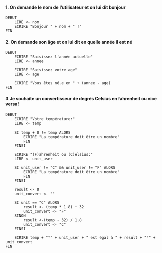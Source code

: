 #### 1. On demande le nom de l’utilisateur et on lui dit bonjour

```plaintext
DEBUT
    LIRE <- nom
    ECRIRE "Bonjour " + nom + " !"
FIN
```


#### 2. On demande son âge et on lui dit en quelle année il est né

```plaintext
DEBUT
    ECRIRE "Saisissez l'année actuelle"
    LIRE <- annee

    ECRIRE "Saisissez votre age"
    LIRE <- age

    ECRIRE "Vous êtes né.e en " + (annee - age)
FIN
```

#### 3.Je souhaite un convertisseur de degrés Celsius en fahrenheit ou vice versa!

```plaintext
DEBUT
    ECRIRE "Votre température:"
    LIRE <- temp

    SI temp + 0 != temp ALORS
        ECRIRE "La température doit être un nombre"
        FIN
    FINSI

    ECRIRE "(F)ahrenheit ou (C)elsius:"
    LIRE <- unit_user

    SI unit_user != "C" && unit_user != "F" ALORS
        ECRIRE "La température doit être un nombre"
        FIN
    FINSI

    result <- 0
    unit_convert <- ""

    SI unit == "C" ALORS
        result <- (temp * 1.8) + 32
        unit_convert <- "F"
    SINON
        result <-(temp - 32) / 1.8
        unit_convert <- "C"
    FINSI

    ECRIRE temp + "°" + unit_user + " est égal à " + result + "°" + unit_convert
FIN
```
